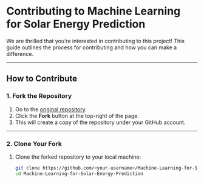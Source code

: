 # Contributing to Machine Learning for Solar Energy Prediction

We are thrilled that you’re interested in contributing to this project! This guide outlines the process for contributing and how you can make a difference.

---

## How to Contribute

### 1. Fork the Repository
1. Go to the [original repository](https://github.com/ColasGael/Machine-Learning-for-Solar-Energy-Prediction).
2. Click the **Fork** button at the top-right of the page.
3. This will create a copy of the repository under your GitHub account.

---

### 2. Clone Your Fork
1. Clone the forked repository to your local machine:
   ```bash
   git clone https://github.com/<your-username>/Machine-Learning-for-Solar-Energy-Prediction.git
   cd Machine-Learning-for-Solar-Energy-Prediction
